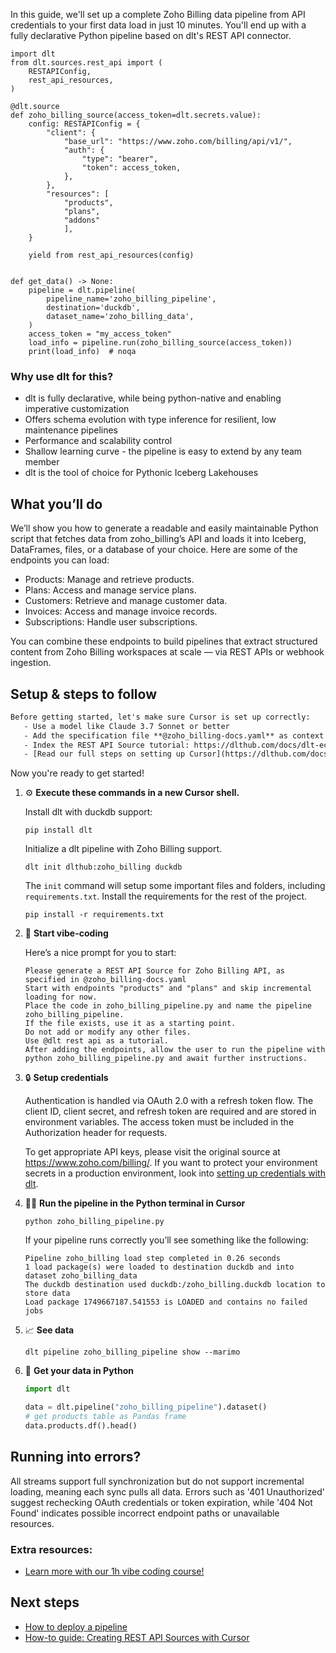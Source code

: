 In this guide, we'll set up a complete Zoho Billing data pipeline from API credentials to your first data load in just 10 minutes. You'll end up with a fully declarative Python pipeline based on dlt's REST API connector.

```python-outcome
import dlt
from dlt.sources.rest_api import (
    RESTAPIConfig,
    rest_api_resources,
)

@dlt.source
def zoho_billing_source(access_token=dlt.secrets.value):
    config: RESTAPIConfig = {
        "client": {
            "base_url": "https://www.zoho.com/billing/api/v1/",
            "auth": {
                "type": "bearer",
                "token": access_token,
            },
        },
        "resources": [
            "products",
            "plans",
            "addons"
            ],
    }

    yield from rest_api_resources(config)


def get_data() -> None:
    pipeline = dlt.pipeline(
        pipeline_name='zoho_billing_pipeline',
        destination='duckdb',
        dataset_name='zoho_billing_data', 
    )
    access_token = "my_access_token"
    load_info = pipeline.run(zoho_billing_source(access_token))
    print(load_info)  # noqa
```

### Why use dlt for this?

- dlt is fully declarative, while being python-native and enabling imperative customization
- Offers schema evolution with type inference for resilient, low maintenance pipelines
- Performance and scalability control
- Shallow learning curve - the pipeline is easy to extend by any team member
- dlt is the tool of choice for Pythonic Iceberg Lakehouses

## What you’ll do

We’ll show you how to generate a readable and easily maintainable Python script that fetches data from zoho_billing’s API and loads it into Iceberg, DataFrames, files, or a database of your choice. Here are some of the endpoints you can load:

- Products: Manage and retrieve products.
- Plans: Access and manage service plans.
- Customers: Retrieve and manage customer data.
- Invoices: Access and manage invoice records.
- Subscriptions: Handle user subscriptions.

You can combine these endpoints to build pipelines that extract structured content from Zoho Billing workspaces at scale — via REST APIs or webhook ingestion.

## Setup & steps to follow

```default
Before getting started, let's make sure Cursor is set up correctly:
   - Use a model like Claude 3.7 Sonnet or better
   - Add the specification file **@zoho_billing-docs.yaml** as context
   - Index the REST API Source tutorial: https://dlthub.com/docs/dlt-ecosystem/verified-sources/rest_api/ and add it to context as **@dlt rest api**
   - [Read our full steps on setting up Cursor](https://dlthub.com/docs/dlt-ecosystem/llm-tooling/cursor-restapi#23-configuring-cursor-with-documentation)
```

Now you're ready to get started! 

1. ⚙️ **Execute these commands in a new Cursor shell.**
    
    Install dlt with duckdb support:
    ```shell
    pip install dlt
    ```

    Initialize a dlt pipeline with Zoho Billing support.
    ```shell
    dlt init dlthub:zoho_billing duckdb
    ```

    The `init` command will setup some important files and folders, including `requirements.txt`. Install the requirements for the rest of the project.
    ```shell
    pip install -r requirements.txt
    ```
    
2. 🤠 **Start vibe-coding**
    
    Here’s a nice prompt for you to start: 
    
    ```prompt
    Please generate a REST API Source for Zoho Billing API, as specified in @zoho_billing-docs.yaml 
    Start with endpoints "products" and "plans" and skip incremental loading for now. 
    Place the code in zoho_billing_pipeline.py and name the pipeline zoho_billing_pipeline. 
    If the file exists, use it as a starting point. 
    Do not add or modify any other files. 
    Use @dlt rest api as a tutorial. 
    After adding the endpoints, allow the user to run the pipeline with python zoho_billing_pipeline.py and await further instructions.
    ```

    
3. 🔒 **Setup credentials** 
    
    Authentication is handled via OAuth 2.0 with a refresh token flow. The client ID, client secret, and refresh token are required and are stored in environment variables. The access token must be included in the Authorization header for requests.
    
    To get appropriate API keys, please visit the original source at https://www.zoho.com/billing/.
    If you want to protect your environment secrets in a production environment, look into [setting up credentials with dlt](https://dlthub.com/docs/walkthroughs/add_credentials).
    
4. 🏃‍♀️ **Run the pipeline in the Python terminal in Cursor**
    
    ```shell
    python zoho_billing_pipeline.py
    ```
    
    If your pipeline runs correctly you’ll see something like the following:
    
    ```shell
    Pipeline zoho_billing load step completed in 0.26 seconds
    1 load package(s) were loaded to destination duckdb and into dataset zoho_billing_data
    The duckdb destination used duckdb:/zoho_billing.duckdb location to store data
    Load package 1749667187.541553 is LOADED and contains no failed jobs
    ```
    
5. 📈 **See data**
    
    ```shell
    dlt pipeline zoho_billing_pipeline show --marimo
    ```
    
6. 🐍 **Get your data in Python**
    
    ```python
    import dlt

   data = dlt.pipeline("zoho_billing_pipeline").dataset()
   # get products table as Pandas frame
   data.products.df().head()
    ```

## Running into errors?

All streams support full synchronization but do not support incremental loading, meaning each sync pulls all data. Errors such as '401 Unauthorized' suggest rechecking OAuth credentials or token expiration, while '404 Not Found' indicates possible incorrect endpoint paths or unavailable resources.

### Extra resources:

- [Learn more with our 1h vibe coding course!](https://www.youtube.com/watch?v=GGid70rnJuM)

## Next steps

- [How to deploy a pipeline](https://dlthub.com/docs/walkthroughs/deploy-a-pipeline)
- [How-to guide: Creating REST API Sources with Cursor](https://dlthub.com/docs/dlt-ecosystem/llm-tooling/cursor-restapi)